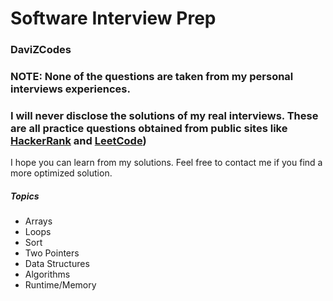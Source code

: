 # Software Interview Prep
### DaviZCodes

### NOTE: None of the questions are taken from my personal interviews experiences. 
### I will never disclose the solutions of my real interviews. These are all practice questions obtained from public sites like [HackerRank](https://www.hackerrank.com/dashboard) and [LeetCode](https://leetcode.com))

I hope you can learn from my solutions. Feel free to contact me if you find a more optimized solution. 

##### Topics
+ Arrays
+ Loops
+ Sort
+ Two Pointers
+ Data Structures
+ Algorithms
+ Runtime/Memory 

